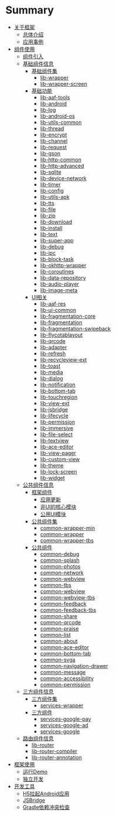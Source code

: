 # Summary

* [关于框架](README.md)
    * [总体介绍](summary/links.md)
    * [应用事例](demo/samples.md)
* [组件使用]()
    * [组件引入](use/start.md)
    * [基础组件信息]()
        * [基础组件集]()
            * [lib-wrapper](use/libs/combination/lib-wrapper.md)
            * [lib-wrapper-screen](use/libs/combination/lib-wrapper-screen.md)
        * [基础功能]()
            * [lib-aaf-tools](use/libs/noui/lib-aaf-tools.md)
            * [lib-android](use/libs/noui/lib-android.md)
            * [lib-log](use/libs/noui/lib-log.md)
            * [lib-android-os](use/libs/noui/lib-android-os.md)
            * [lib-utils-common](use/libs/noui/lib-utils-common.md)
            * [lib-thread](use/libs/noui/lib-thread.md)
            * [lib-encrypt](use/libs/noui/lib-encrypt.md)
            * [lib-channel](use/libs/noui/lib-channel.md)
            * [lib-request](use/libs/noui/lib-request.md)
            * [lib-gson](use/libs/noui/lib-gson.md)
            * [lib-http-common](use/libs/noui/lib-http-common.md)
            * [lib-http-advanced](use/libs/noui/lib-http-advanced.md)
            * [lib-sqlite](use/libs/noui/lib-sqlite.md)
            * [lib-device-network](use/libs/noui/lib-device-network.md)
            * [lib-timer](use/libs/noui/lib-timer.md)
            * [lib-config](use/libs/noui/lib-config.md)
            * [lib-utils-apk](use/libs/noui/lib-utils-apk.md)
            * [lib-tts](use/libs/noui/lib-tts.md)
            * [lib-file](use/libs/noui/lib-file.md)
            * [lib-zip](use/libs/noui/lib-zip.md)
            * [lib-download](use/libs/noui/lib-download.md)
            * [lib-install](use/libs/noui/lib-install.md)
            * [lib-text](use/libs/noui/lib-text.md)
            * [lib-super-app](use/libs/noui/lib-super-app.md)
            * [lib-debug](use/libs/noui/lib-debug.md)
            * [lib-ipc](use/libs/noui/lib-ipc.md)
            * [lib-block-task](use/libs/noui/lib-block-task.md)
            * [lib-okhttp-wrapper](use/libs/noui/lib-okhttp-wrapper.md)
            * [lib-coroutines](use/libs/noui/lib-coroutines.md)
            * [lib-data-repository](use/libs/noui/lib-data-repository.md)
            * [lib-audio-player](use/libs/noui/lib-audio-player.md)
            * [lib-image-meta](use/libs/noui/lib-image-meta.md)
        * [UI相关]()
            * [lib-aaf-res](use/libs/ui/lib-aaf-res.md)
            * [lib-ui-common](use/libs/ui/lib-ui-common.md)
            * [lib-fragmentation-core](use/libs/ui/lib-fragmentation-core.md)
            * [lib-fragmentation](use/libs/ui/lib-fragmentation.md)
            * [lib-fragmentation-swipeback](use/libs/ui/lib-fragmentation-swipeback.md)
            * [lib-flycotablayout](use/libs/ui/lib-flycotablayout.md)
            * [lib-qrcode](use/libs/ui/lib-qrcode.md)
            * [lib-adapter](use/libs/ui/lib-adapter.md)
            * [lib-refresh](use/libs/ui/lib-refresh.md)
            * [lib-recycleview-ext](use/libs/ui/lib-recycleview-ext.md)
            * [lib-toast](use/libs/ui/lib-toast.md)
            * [lib-media](use/libs/ui/lib-media.md)
            * [lib-dialog](use/libs/ui/lib-dialog.md)
            * [lib-notification](use/libs/ui/lib-notification.md)
            * [lib-bottom-tab](use/libs/ui/lib-bottom-tab.md)
            * [lib-touchregion](use/libs/ui/lib-touchregion.md)
            * [lib-view-ext](use/libs/ui/lib-view-ext.md)
            * [lib-jsbridge](use/libs/ui/lib-jsbridge.md)
            * [lib-lifecycle](use/libs/ui/lib-lifecycle.md)
            * [lib-permission](use/libs/ui/lib-permission.md)
            * [lib-immersive](use/libs/ui/lib-immersive.md)
            * [lib-file-select](use/libs/ui/lib-file-select.md)
            * [lib-textview](use/libs/ui/lib-textview.md)
            * [lib-ace-editor](use/libs/ui/lib-ace-editor.md)
            * [lib-view-pager](use/libs/ui/lib-view-pager.md)
            * [lib-custom-view](use/libs/ui/lib-custom-view.md)
            * [lib-theme](use/libs/ui/lib-theme.md)
            * [lib-lock-screen](use/libs/ui/lib-lock-screen.md)
            * [lib-widget](use/libs/ui/lib-widget.md)
    * [公共组件信息]()
        * [框架组件](use/common/framework.md)
            * [应用更新](use/common/framework/framework-update.md)
            * [非UI的核心模块](use/common/framework/framework-noui.md)
            * [公用UI模块](use/common/framework/framework-ui.md)
        * [公共组件集]()
            * [common-wrapper-min](use/common/common-wrapper-min.md)
            * [common-wrapper](use/common/common-wrapper.md)
            * [common-wrapper-tbs](use/common/common-wrapper-tbs.md)
        * [公共组件]()
            * [common-debug](use/common/common-debug.md)
            * [common-splash](use/common/common-splash.md)
            * [common-photos](use/common/common-photos.md)
            * [common-network](use/common/common-network.md)
            * [common-webview](use/common/common-webview.md)
            * [common-tbs](use/common/common-tbs.md)
            * [common-webview](use/common/common-webview.md)
            * [common-webview-tbs](use/common/common-webview-tbs.md)
            * [common-feedback](use/common/common-feedback.md)
            * [common-feedback-tbs](use/common/common-feedback-tbs.md)
            * [common-share](use/common/common-share.md)
            * [common-qrcode](use/common/common-qrcode.md)
            * [common-praise](use/common/common-praise.md)
            * [common-list](use/common/common-list.md)
            * [common-about](use/common/common-about.md)
            * [common-ace-editor](use/common/common-ace-editor.md)
            * [common-bottom-tab](use/common/common-bottom-tab.md)
            * [common-svga](use/common/common-svga.md)
            * [common-navigation-drawer](use/common/common-navigation-drawer.md)
            * [common-message](use/common/common-message.md)
            * [common-accessibility](use/common/common-accessibility.md)
            * [common-permission](use/common/common-permission.md)
    * [三方组件信息]()
        * [三方组件集]()
            * [services-wrapper](use/services/services-wrapper.md)
        * [三方组件]()
            * [services-google-pay](use/services/services-google-pay.md)
            * [services-google-ad](use/services/services-google-ad.md)
            * [services-google](use/services/services-google.md)
    * [路由组件信息]()
        * [lib-router](use/libs/router/lib-router.md)
        * [lib-router-compiler](use/libs/router/lib-router-compiler.md)
        * [lib-router-annotation](use/libs/router/lib-router-annotation.md)
* [框架使用]()
    * [运行Demo](sample/start.md)
    * [独立开发](sample/customize.md)
* [开发工具]()
    * [H5拉起Android应用](tools/android_schema.md)
    * [JSBridge](tools/android_jsbridge.md)
    * [Gradle依赖冲突检查](tools/gradle-dependencies-check.md)
    

